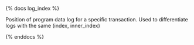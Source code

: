 {% docs log_index %}

Position of program data log for a specific transaction. Used to differentiate logs with the same (index, inner_index)

{% enddocs %}